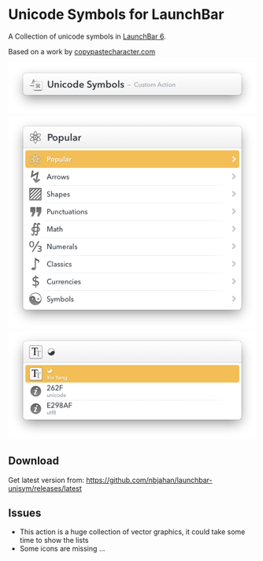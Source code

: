# Unicode Symbols for LaunchBar

A Collection of unicode symbols in [LaunchBar 6](http://obdev.at/products/launchbar).

Based on a work by [copypastecharacter.com](http://copypastecharacter.com)

![](img/unisym-action.png)
![](img/unisym.png)
![](img/unisym-char.png)

## Download

Get latest version from: https://github.com/nbjahan/launchbar-unisym/releases/latest

## Issues

- This action is a huge collection of vector graphics, it could take some time to show the lists
- Some icons are missing ...
